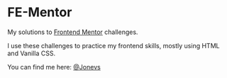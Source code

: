 # FE-Mentor
My solutions to [Frontend Mentor](www.frontendmentor.io) challenges. 

I use these challenges to practice my frontend skills, mostly using HTML and Vanilla CSS.

You can find me here: [@Jonevs](https://www.frontendmentor.io/profile/Jonevs)
